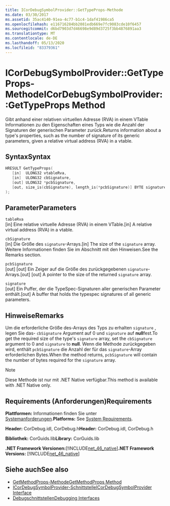 ```yaml
---
title: ICorDebugSymbolProvider::GetTypeProps-Methode
ms.date: 03/30/2017
ms.assetid: 35ac4140-91ea-4c77-b1c4-1daf41986ca5
ms.openlocfilehash: e116716284bb2081edb669e7fc9083cde10f6457
ms.sourcegitcommit: d6bd7903d7d46698e9d89d3725f3bb4876891aa3
ms.translationtype: MT
ms.contentlocale: de-DE
ms.lasthandoff: 05/13/2020
ms.locfileid: "83379361"
---
```

# <a name="icordebugsymbolprovidergettypeprops-method"></a><span data-ttu-id="3e098-102">ICorDebugSymbolProvider::GetTypeProps-Methode</span><span class="sxs-lookup"><span data-stu-id="3e098-102">ICorDebugSymbolProvider::GetTypeProps Method</span></span>
<span data-ttu-id="3e098-103">Gibt anhand einer relativen virtuellen Adresse (RVA) in einem VTable Informationen zu den Eigenschaften eines Typs wie die Anzahl der Signaturen der generischen Parameter zurück.</span><span class="sxs-lookup"><span data-stu-id="3e098-103">Returns information about a type's properties, such as the number of signature of its generic parameters, given a relative virtual address (RVA) in a vtable.</span></span>  
  
## <a name="syntax"></a><span data-ttu-id="3e098-104">Syntax</span><span class="sxs-lookup"><span data-stu-id="3e098-104">Syntax</span></span>  
  
```cpp  
HRESULT GetTypeProps(  
   [in]  ULONG32 vtableRva,  
   [in]  ULONG32 cbSignature,  
   [out] ULONG32 *pcbSignature,  
   [out, size_is(cbSignature), length_is(*pcbSignature)] BYTE signature[]  
);  
```  
  
## <a name="parameters"></a><span data-ttu-id="3e098-105">Parameter</span><span class="sxs-lookup"><span data-stu-id="3e098-105">Parameters</span></span>  
 `tableRva`  
 <span data-ttu-id="3e098-106">[in] Eine relative virtuelle Adresse (RVA) in einem VTable.</span><span class="sxs-lookup"><span data-stu-id="3e098-106">[in] A relative virtual address (RVA) in a vtable.</span></span>  
  
 `cbSignature`  
 <span data-ttu-id="3e098-107">[in] Die Größe des `signature`-Arrays.</span><span class="sxs-lookup"><span data-stu-id="3e098-107">[in] The size of the `signature` array.</span></span> <span data-ttu-id="3e098-108">Weitere Informationen finden Sie im Abschnitt mit den Hinweisen.</span><span class="sxs-lookup"><span data-stu-id="3e098-108">See the Remarks section.</span></span>  
  
 `pcbSignature`  
 <span data-ttu-id="3e098-109">[out] [out] Ein Zeiger auf die Größe des zurückgegebenen `signature`-Arrays.</span><span class="sxs-lookup"><span data-stu-id="3e098-109">[out] [out] A pointer to the size of the returned `signature` array.</span></span>  
  
 `signature`  
 <span data-ttu-id="3e098-110">[out] Ein Puffer, der die TypeSpec-Signaturen aller generischen Parameter enthält.</span><span class="sxs-lookup"><span data-stu-id="3e098-110">[out] A buffer that holds the typespec signatures of all generic parameters.</span></span>  
  
## <a name="remarks"></a><span data-ttu-id="3e098-111">Hinweise</span><span class="sxs-lookup"><span data-stu-id="3e098-111">Remarks</span></span>  
 <span data-ttu-id="3e098-112">Um die erforderliche Größe des-Arrays des Typs zu erhalten `signature` , legen Sie das- `cbSignature` Argument auf 0 und `signature` auf **null**fest.</span><span class="sxs-lookup"><span data-stu-id="3e098-112">To get the required size of the type's `signature` array, set the `cbSignature` argument to 0 and `signature` to **null**.</span></span> <span data-ttu-id="3e098-113">Wenn die Methode zurückgegeben wird, enthält `pcbSignature` die Anzahl der für das `signature`-Array erforderlichen Bytes.</span><span class="sxs-lookup"><span data-stu-id="3e098-113">When the method returns, `pcbSignature` will contain the number of bytes required for the `signature` array.</span></span>  
  
> [!NOTE]
> <span data-ttu-id="3e098-114">Diese Methode ist nur mit .NET Native verfügbar.</span><span class="sxs-lookup"><span data-stu-id="3e098-114">This method is available with .NET Native only.</span></span>  
  
## <a name="requirements"></a><span data-ttu-id="3e098-115">Requirements (Anforderungen)</span><span class="sxs-lookup"><span data-stu-id="3e098-115">Requirements</span></span>  
 <span data-ttu-id="3e098-116">**Plattformen:** Informationen finden Sie unter [Systemanforderungen](../../get-started/system-requirements.md).</span><span class="sxs-lookup"><span data-stu-id="3e098-116">**Platforms:** See [System Requirements](../../get-started/system-requirements.md).</span></span>  
  
 <span data-ttu-id="3e098-117">**Header:** CorDebug.idl, CorDebug.h</span><span class="sxs-lookup"><span data-stu-id="3e098-117">**Header:** CorDebug.idl, CorDebug.h</span></span>  
  
 <span data-ttu-id="3e098-118">**Bibliothek:** CorGuids.lib</span><span class="sxs-lookup"><span data-stu-id="3e098-118">**Library:** CorGuids.lib</span></span>  
  
 <span data-ttu-id="3e098-119">**.NET Framework Versionen:**[!INCLUDE[net_46_native](../../../../includes/net-46-native-md.md)]</span><span class="sxs-lookup"><span data-stu-id="3e098-119">**.NET Framework Versions:** [!INCLUDE[net_46_native](../../../../includes/net-46-native-md.md)]</span></span>  
  
## <a name="see-also"></a><span data-ttu-id="3e098-120">Siehe auch</span><span class="sxs-lookup"><span data-stu-id="3e098-120">See also</span></span>

- [<span data-ttu-id="3e098-121">GetMethodProps-Methode</span><span class="sxs-lookup"><span data-stu-id="3e098-121">GetMethodProps Method</span></span>](icordebugsymbolprovider-getmethodprops-method.md)
- [<span data-ttu-id="3e098-122">ICorDebugSymbolProvider-Schnittstelle</span><span class="sxs-lookup"><span data-stu-id="3e098-122">ICorDebugSymbolProvider Interface</span></span>](icordebugsymbolprovider-interface.md)
- [<span data-ttu-id="3e098-123">Debugschnittstellen</span><span class="sxs-lookup"><span data-stu-id="3e098-123">Debugging Interfaces</span></span>](debugging-interfaces.md)
